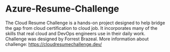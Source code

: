# Azure-Resume-Challenge
The Cloud Resume Challenge is a hands-on project designed to help bridge the gap from cloud certification to cloud job. It incorporates many of the skills that real cloud and DevOps engineers use in their daily work. Challenge was designed by Forrest Brazeal. More information about challenge: https://cloudresumechallenge.dev/

